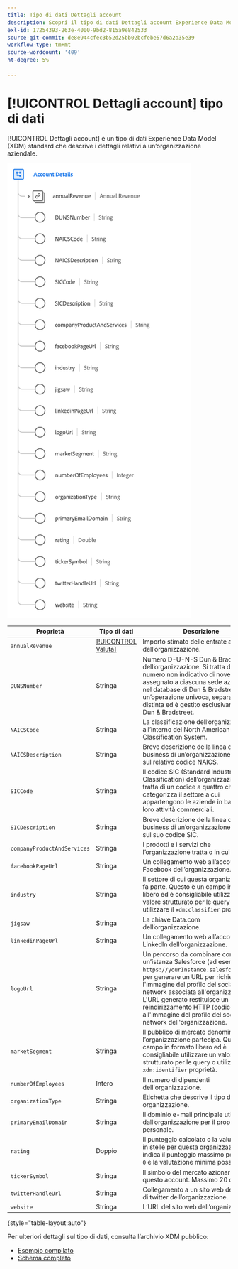 ```yaml
---
title: Tipo di dati Dettagli account
description: Scopri il tipo di dati Dettagli account Experience Data Model (XDM).
exl-id: 17254393-263e-4000-9bd2-815a9e842533
source-git-commit: de8e944cfec3b52d25bb02bcfebe57d6a2a35e39
workflow-type: tm+mt
source-wordcount: '409'
ht-degree: 5%

---
```


# [!UICONTROL Dettagli account] tipo di dati

[!UICONTROL Dettagli account] è un tipo di dati Experience Data Model (XDM) standard che descrive i dettagli relativi a un’organizzazione aziendale.

![Struttura del tipo di dati](../images/data-types/account-details.png)

| Proprietà | Tipo di dati | Descrizione |
| --- | --- | --- |
| `annualRevenue` | [[!UICONTROL Valuta]](./currency.md) | Importo stimato delle entrate annuali dell’organizzazione. |
| `DUNSNumber` | Stringa | Numero D-U-N-S Dun &amp; Bradstreet dell’organizzazione. Si tratta di un numero non indicativo di nove cifre assegnato a ciascuna sede aziendale nel database di Dun &amp; Bradstreet con un’operazione univoca, separata e distinta ed è gestito esclusivamente da Dun &amp; Bradstreet. |
| `NAICSCode` | Stringa | La classificazione dell’organizzazione all’interno del North American Industry Classification System. |
| `NAICSDescription` | Stringa | Breve descrizione della linea di business di un’organizzazione, basata sul relativo codice NAICS. |
| `SICCode` | Stringa | Il codice SIC (Standard Industrial Classification) dell’organizzazione. Si tratta di un codice a quattro cifre che categorizza il settore a cui appartengono le aziende in base alle loro attività commerciali. |
| `SICDescription` | Stringa | Breve descrizione della linea di business di un’organizzazione, basata sul suo codice SIC. |
| `companyProductAndServices` | Stringa | I prodotti e i servizi che l’organizzazione tratta o in cui opera. |
| `facebookPageUrl` | Stringa | Un collegamento web all’account Facebook dell’organizzazione. |
| `industry` | Stringa | Il settore di cui questa organizzazione fa parte. Questo è un campo in formato libero ed è consigliabile utilizzare un valore strutturato per le query o utilizzare il `xdm:classifier` proprietà. |
| `jigsaw` | Stringa | La chiave Data.com dell’organizzazione. |
| `linkedinPageUrl` | Stringa | Un collegamento web all’account LinkedIn dell’organizzazione. |
| `logoUrl` | Stringa | Un percorso da combinare con l’URL di un’istanza Salesforce (ad esempio, `https://yourInstance.salesforce.com/`) per generare un URL per richiedere l&#39;immagine del profilo del social network associata all&#39;organizzazione. L&#39;URL generato restituisce un reindirizzamento HTTP (codice 302) all&#39;immagine del profilo del social network dell&#39;organizzazione. |
| `marketSegment` | Stringa | Il pubblico di mercato denominato a cui l’organizzazione partecipa. Questo è un campo in formato libero ed è consigliabile utilizzare un valore strutturato per le query o utilizzare il `xdm:identifier` proprietà. |
| `numberOfEmployees` | Intero | Il numero di dipendenti dell&#39;organizzazione. |
| `organizationType` | Stringa | Etichetta che descrive il tipo di organizzazione. |
| `primaryEmailDomain` | Stringa | Il dominio e-mail principale utilizzato dall’organizzazione per il proprio personale. |
| `rating` | Doppio | Il punteggio calcolato o la valutazione in stelle per questa organizzazione. `1` indica il punteggio massimo possibile, e `0` è la valutazione minima possibile. |
| `tickerSymbol` | Stringa | Il simbolo del mercato azionario per questo account. Massimo 20 caratteri. |
| `twitterHandleUrl` | Stringa | Collegamento a un sito web dell’handle di twitter dell’organizzazione. |
| `website` | Stringa | L’URL del sito web dell’organizzazione. |

{style="table-layout:auto"}

Per ulteriori dettagli sul tipo di dati, consulta l’archivio XDM pubblico:

* [Esempio compilato](https://github.com/adobe/xdm/blob/master/components/datatypes/b2b/account-organization.example.1.json)
* [Schema completo](https://github.com/adobe/xdm/blob/master/components/datatypes/b2b/account-organization.schema.json)

